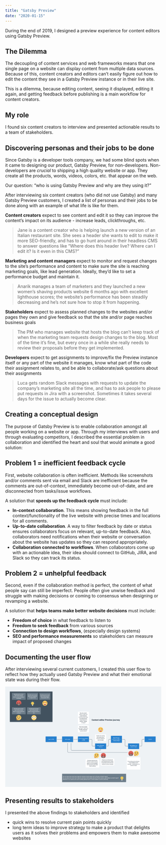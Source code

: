 ```yaml
---
title: "Gatsby Preview"
date: "2020-01-15"
---
```


During the end of 2019, I designed a preview experience for content editors using Gatsby Preview.

## The Dilemma

The decoupling of content services and web frameworks means that one single page on a website can display content from multiple data sources. Because of this, content creators and editors can’t easily figure out how to edit the content they see in a Gatsby Preview instance or in their live site.

This is a dilemma, because editing content, seeing it displayed, editing it again, and getting feedback before publishing is a main workflow for content creators.

## My role

I found six content creators to interview and presented actionable results to a team of stakeholders.

## Discovering personas and their jobs to be done

Since Gatsby is a developer tools company, we had some blind spots when it came to designing our product, Gatsby Preview, for non-developers. Non-developers are _crucial_ to shipping a high quality website or app. They create all the products, words, videos, colors, etc. that appear on the web.

Our question: “who is using Gatsby Preview and why are they using it?”

After interviewing six content creators (who did not use Gatsby) and many Gatsby Preview customers, I created a list of personas and their jobs to be done along with an example of what life is like for them.

**Content creators** expect to see content and edit it so they can improve the content’s impact on its audience - increase leads, clickthroughs, etc.

> Jane is a content creator who is helping launch a new version of an Italian restaurant site. She sees a header she wants to edit to make it more SEO-friendly, and has to go hunt around in their headless CMS to answer questions like “Where does this header live? Where can I edit it? Is it even in this CMS?”

**Marketing and content managers** expect to monitor and request changes to the site’s performance and content to make sure the site is reaching marketing goals, like lead generation. Ideally, they’d like to set a performance budget and maintain it.

> Anarik manages a team of marketers and they launched a new women’s shaving products website 6 months ago with excellent lighthouse scores; the website’s performance has been steadily decreasing and he’s not sure how to stop it from happening.

**Stakeholders** expect to assess planned changes to the websites and/or pages they own and give feedback so that the site and/or page reaches business goals

> The PM who manages website that hosts the blog can’t keep track of when the marketing team requests design changes to the blog. Most of the time it’s fine, but every once in a while she really needs to review their proposals before they get implemented.

**Developers** expect to get assignments to improve/fix the Preview instance itself or any part of the website it manages, know what part of the code their assignment relates to, and be able to collaborate/ask questions about their assignments

> Luca gets random Slack messages with requests to update the company’s marketing site all the time, and has to ask people to please put requests in Jira with a screenshot. Sometimes it takes several days for the issue to actually become clear.

## Creating a conceptual design

The purpose of Gatsby Preview is to enable collaboration amongst all people working on a website or app. Through my interviews with users and through evaluating competitors, I described the essential problem in collaboration and identified the heart and soul that would animate a good solution:

## Problem 1 = inefficient feedback cycle

First, website collaboration is often inefficient. Methods like screenshots and/or comments sent via email and Slack are inefficient because the comments are out-of-context, immediately become out-of-date, and are disconnected from tasks/issue workflows.

A solution that **speeds up the feedback cycle** must include:

- **In-context collaboration**. This means showing feedback in the full context/functionality of the live website with precise times and locations for all comments.
- **Up-to-date collaboration**. A way to filter feedback by date or status ensures collaborators focus on relevant, up-to-date feedback. Also, collaborators need notifications when their website or conversation about the website has updates so they can respond appropriately.
- **Collaboration connected to workflows**. When collaborators come up with an actionable idea, their idea should connect to GitHub, JIRA, and Slack so they can track its status.

## Problem 2 = unhelpful feedback

Second, even if the collaboration method is perfect, the content of what people say can still be imperfect. People often give unwise feedback and struggle with making decisions or coming to consensus when designing or revamping a website.

A solution that **helps teams make better website decisions** must include:

- **Freedom of choice** in what feedback to listen to
- **Freedom to seek feedback** from various sources
- **Connection to design workflows**, (especially design systems)
- **SEO and performance measurements** so stakeholders can measure impact of proposed changes

## Documenting the user flow

After interviewing several current customers, I created this user flow to reflect how they actually used Gatsby Preview and what their emotional state was during their flow.

![Gatsby Preview user flow](gatsby-preview-user-flow.png)

## Presenting results to stakeholders

I presented the above findings to stakeholders and identified

- quick wins to resolve current pain points quickly
- long term ideas to improve strategy to make a product that delights users as it solves their problems and empowers them to make awesome websites

